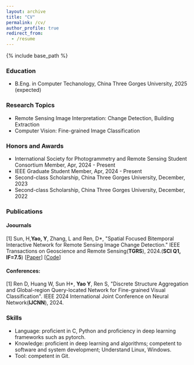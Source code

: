 ```yaml
---
layout: archive
title: "CV"
permalink: /cv/
author_profile: true
redirect_from:
  - /resume
---
```


{% include base_path %}

### Education

* B.Eng. in Computer Techanology, China Three Gorges University, 2025 (expected)

<!--
* B.S. in GitHub, GitHub University, 2012
* M.S. in Jekyll, GitHub University, 2014
* Ph.D in Version Control Theory, GitHub University, 2018 (expected)
-->

<!--
Work experience
======
* Summer 2015: Research Assistant
  * Github University
  * Duties included: Tagging issues
  * Supervisor: Professor Git

* Fall 2015: Research Assistant
  * Github University
  * Duties included: Merging pull requests
  * Supervisor: Professor Hub
-->

### Research Topics

* Remote Sensing Image Interpretation: Change Detection, Building Extraction
* Computer Vision: Fine-grained Image Classification

### Honors and Awards

* International Society for Photogrammetry and Remote Sensing Student Consortium Member, Apr, 2024 - Present
* IEEE Graduate Student Member, Apr, 2024 - Present
* Second-class Scholarship, China Three Gorges University, December, 2023
* Second-class Scholarship, China Three Gorges University, December, 2022

### Publications

#### Joournals

[1] Sun, H,**Yao, Y**, Zhang, L and Ren, D*, "Spatial Focused Bitemporal Interactive Network for Remote Sensing Image Change Detection." IEEE Transactions on Geoscience and Remote Sensing(**TGRS**), 2024.(**SCI Q1, IF=7.5**) [<a href= "https://ieeexplore.ieee.org/document/10589371" target="_blank">Paper</a>] 
[<a href= "https://github.com/Mryao-yuan/SFBI-Net" target="_blank">Code</a>] 

#### Conferences:

[1] Ren D, Huang W, Sun H*, **Yao Y**, Ren S, "Discrete Structure Aggregation and Global-region Query-located Network for Fine-grained Visual Classification". IEEE 2024 International Joint Conference on Neural Network(**IJCNN**), 2024.

### Skills


* Language: proficient in C, Python and proficiency in deep learning frameworks such as pytorch.
* Knowledge: proficient in deep learning and algorithms; competent to software and system development; Understand Linux, Windows.
* Tool: competent in Git.